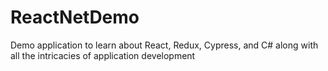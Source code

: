 # ReactNetDemo
Demo application to learn about React, Redux, Cypress, and C# along with all the intricacies of application development
